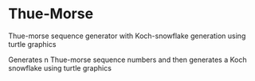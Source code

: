 # Thue-Morse
Thue-morse sequence generator with Koch-snowflake generation using turtle graphics

Generates n Thue-morse sequence numbers and then generates a Koch snowflake using turtle graphics
